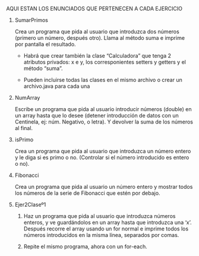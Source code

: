 AQUI ESTAN LOS ENUNCIADOS QUE PERTENECEN A CADA EJERCICIO

1. SumarPrimos

    Crea un programa que pida al usuario que introduzca dos números (primero un número,
    después otro). Llama al método suma e imprime por pantalla el resultado.

    - Habrá que crear también la clase “Calculadora” que tenga 2 atributos privados: x e y, los
    corresponientes setters y getters y el método “suma”.

    - Pueden incluirse todas las clases en el mismo archivo o crear un archivo.java para cada una

2. NumArray

    Escribe un programa que pida al usuario introducir números (double) en un array hasta que lo
    desee (detener introducción de datos con un Centinela, ej: núm. Negativo, o letra). Y devolver la
    suma de los números al final.

3. isPrimo

    Crea un programa que pida al usuario que introduzca un número entero y le diga si es primo o
    no. (Controlar si el número introducido es entero o no).

4. Fibonacci

    Crea un programa que pida al usuario un número entero y mostrar todos los números de la
    serie de Fibonacci que estén por debajo.

5. Ejer2Claseº1

    1. Haz un programa que pida al usuario que introduzca números enteros, y ve guardándolos en
    un array hasta que introduzca una ‘x’. Después recorre el array usando un for normal e
    imprime todos los números introducidos en la misma línea, separados por comas.

    2. Repite el mismo programa, ahora con un for-each.

